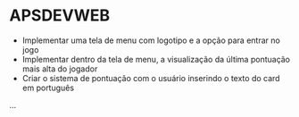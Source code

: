 # APSDEVWEB

- Implementar uma tela de menu com logotipo e a opção para entrar no jogo
- Implementar dentro da tela de menu, a visualização da última pontuação mais alta do jogador
- Criar o sistema de pontuação com o usuário inserindo o texto do card em português


...
